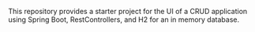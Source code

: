 This repository provides a starter project for the UI of a CRUD application using Spring Boot, RestControllers, and H2 for an in memory database. 
